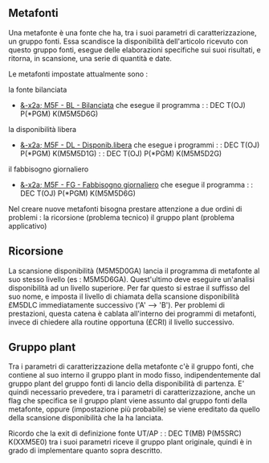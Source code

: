 ## Metafonti
Una metafonte è una fonte che ha, tra i suoi parametri di caratterizzazione, un gruppo fonti.
Essa scandisce la disponibilità dell'articolo ricevuto con questo gruppo fonti, esegue delle elaborazioni specifiche sui suoi risultati, e ritorna, in scansione, una serie di quantità e date.

Le metafonti impostate attualmente sono : 

la fonte bilanciata
- [&-x2a; M5F - BL - Bilanciata](Sorgenti/OG/TA/M5F_BL)
che esegue il programma
 :  : DEC T(OJ) P(\*PGM) K(M5M5D6G)

la disponibilità libera
- [&-x2a; M5F - DL - Disponib.libera](Sorgenti/OG/TA/M5F_DL)
che esegue i programmi
 :  : DEC T(OJ) P(\*PGM) K(M5M5D1G)
 :  : DEC T(OJ) P(\*PGM) K(M5M5D2G)

il fabbisogno giornaliero
- [&-x2a; M5F - FG - Fabbisogno giornaliero](Sorgenti/OG/TA/M5F_FG)
che esegue il programma
 :  : DEC T(OJ) P(\*PGM) K(M5M5D6G)

Nel creare nuove metafonti bisogna prestare attenzione a due ordini di problemi : 
la ricorsione (problema tecnico)
il gruppo plant (problema applicativo)

## Ricorsione
La scansione disponibilità (M5M5D0GA) lancia il programma di metafonte al suo stesso livello (es : M5M5D6GA). Quest'ultimo deve eseguire un'analisi disponibilità ad un livello superiore. Per far questo si estrae il suffisso del suo nome, e imposta il livello di chiamata della scansione disponibilità £M5DLC immediatamente successivo ('A' --> 'B'). Per problemi di prestazioni, questa catena è cablata all'interno dei programmi di metafonti, invece di chiedere alla routine opportuna (£CRI) il livello successivo.

## Gruppo plant
Tra i parametri di caratterizzazione della metafonte c'è il gruppo fonti, che contiene al suo interno il gruppo plant in modo fisso, indipendentemente dal gruppo plant del gruppo fonti di lancio della disponibilità di partenza.
E' quindi necessario prevedere, tra i parametri di caratterizzazione, anche un flag che specifica se il gruppo plant viene assunto dal gruppo fonti della metafonte, oppure (impostazione più probabile) se viene ereditato da quello della scansione disponibilità che la ha lanciata.

Ricordo che la exit di definizione fonte UT/AP
 :  : DEC T(MB) P(M5SRC) K(XXM5E0)
tra i suoi parametri riceve il gruppo plant originale, quindi è in grado di implementare quanto sopra descritto.



